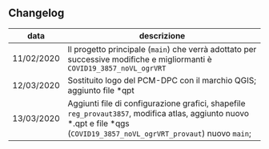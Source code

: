 ## Changelog

data|descrizione
----|----------
11/02/2020| Il progetto principale (`main`) che verrà adottato per successive modifiche e migliormanti è `COVID19_3857_noVL_ogrVRT`
12/03/2020| Sostituito logo del PCM-DPC con il marchio QGIS; aggiunto file *qpt
13/03/2020| Aggiunti file di configurazione grafici, shapefile `reg_provaut3857`, modifica atlas, aggiunto nuovo *.qpt e file *qgs (`COVID19_3857_noVL_ogrVRT_provaut`) nuovo `main`; 